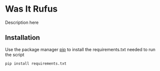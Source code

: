 # Was It Rufus
Description here

## Installation
Use the package manager [pip](https://pip.pypa.io/en/stable/) to install the requirements.txt needed to run the script

```bash
pip install requirements.txt
```
